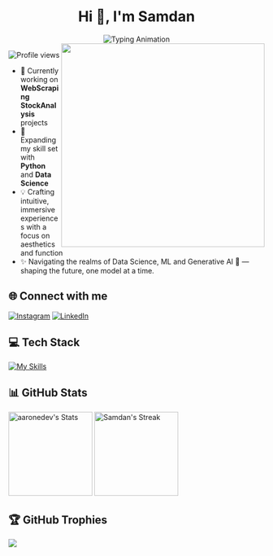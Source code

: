 
<h1 align="center">Hi 👋, I'm Samdan</h1>

<div align="center">
  <img src="https://readme-typing-svg.demolab.com?font=Calibiri+Code&weight=900&size=35&pause=1000&color=9418F7&center=true&vCenter=true&width=500&height=100&lines=Software Developer!!;Problem+Solver;" alt="Typing Animation">
</div>

<img align= "right" width="400" src="https://github.com/user-attachments/assets/e63cc83f-8ffc-4b27-b2f6-d20089a3b0ec">


![Profile views](https://komarev.com/ghpvc/?username=samdansk2&label=Profile%20views&color=60598F&style=flat)

- 🔭 Currently working on **WebScraping StockAnalysis** projects
- 🌱 Expanding my skill set with **Python** and **Data Science**
-  💡 Crafting intuitive, immersive experiences with a focus on aesthetics and function
- ✨ Navigating the realms of Data Science, ML and Generative AI 🚀 — shaping the future, one model at a time.

## 🌐 Connect with me
[![Instagram](https://img.shields.io/badge/Instagram-E4405F?style=for-the-badge&logo=instagram&logoColor=white)](https://www.instagram.com/_drag__xagger_/) [![LinkedIn](https://img.shields.io/badge/LinkedIn-0077B5?style=for-the-badge&logo=linkedin&logoColor=white)](https://www.linkedin.com/in/samdanshaik) 


## 💻 Tech Stack

[![My Skills](https://skillicons.dev/icons?i=js,html,css,py,github,git,mysql,regex,selenium,vscode)](https://skillicons.dev)



## 📊 GitHub Stats
<div>
  <p align="left">
    <img src="https://github-readme-stats.vercel.app/api?username=samdansk2&theme=ambient_gradient&show_icons=true&hide_border=true&count_private=true" alt="aaronedev's Stats" height="165">
    <img src="https://github-readme-streak-stats.herokuapp.com/?user=samdansk2&theme=ambient_gradient&hide_border=true" alt="Samdan's Streak" height="165">
  </p>
</div>


## 🏆 GitHub Trophies
![](https://github-profile-trophy.vercel.app/?username=samdansk2&theme=radical&no-frame=false&no-bg=true&margin-w=4)
